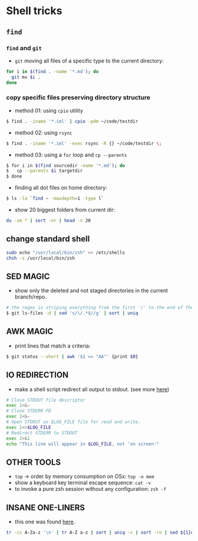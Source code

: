 # Shell tricks

## `find`

### `find` and `git`

* `git` moving all files of a specific type to the current directory:

```sh
for i in $(find . -name '*.md'); do
  git mv $i .
done
```

### copy specific files preserving directory structure

* method 01: using `cpio` utility

```sh
$ find . -iname '*.iml' | cpio -pdm ~/code/testdir
```

* method 02: using `rsync`

```sh
$ find . -iname '*.iml' -exec rsync -R {} ~/code/testdir \;
```

* method 03: using a `for` loop and `cp --parents`

```sh
$ for i in $(find sourcedir -name '*.md'); do
$   cp --parents $i targetdir
$ done
```

* finding all dot files on home directory:

```sh
$ ls -la `find ~ -maxdepth=1 -type l`
```

* show 20 biggest folders from current dir: 

```sh
du -sm * | sort -nr | head -n 20
```

## change standard shell

```sh
sudo echo "/usr/local/bin/zsh" >> /etc/shells
chsh -s /usr/local/bin/zsh
```


## SED MAGIC

* show only the deleted and not staged directories in the current branch/repo.

```sh
# the regex is striping everything from the first '/' to the end of the filename.
$ git ls-files -d | sed 's/\/.*$//g' | sort | uniq
```

## AWK MAGIC

* print lines that match a criteria:

```sh
$ git status --short | awk '$1 == "AA"' {print $0}
```

## IO REDIRECTION

* make a shell script redirect all output to stdout. (see more [here][2])

```sh
# Close STDOUT file descriptor
exec 1<&-
# Close STDERR FD
exec 2<&-
# Open STDOUT as $LOG_FILE file for read and write.
exec 1<>$LOG_FILE
# Redirect STDERR to STDOUT
exec 2>&1
echo "This line will appear in $LOG_FILE, not 'on screen'"
```

## OTHER TOOLS

* `top` -> order by memory consumption on OSx: `top -o mem`
* show a keyboard key terminal escape sequence: `cat -v`
* to invoke a pure zsh session without any configuration: `zsh -f`


## INSANE ONE-LINERS

* this one was found [here][3].

```sh
tr -cs A-Za-z '\n' | tr A-Z a-z | sort | uniq -c | sort -rn | sed ${1}q
```

[2]: <http://stackoverflow.com/questions/637827/redirect-stderr-and-stdout-in-a-bash-script>
[3]: <http://nealford.com/memeagora/2013/01/22/why_everyone_eventually_hates_maven.html>
